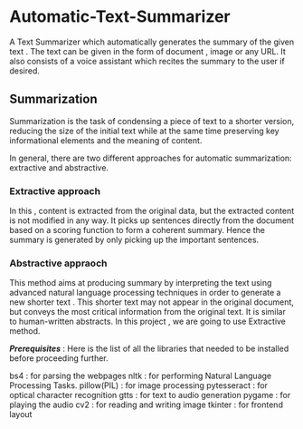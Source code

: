# Automatic-Text-Summarizer
A Text Summarizer which automatically generates the summary of the given text . The text can be given in the form of document , image or any URL. It also consists of a voice assistant which recites the summary to the user if desired.
## Summarization
Summarization is the task of condensing a piece of text to a shorter version, reducing the size of the initial text while at the same time preserving key informational elements and the meaning of content. 

In general, there are two different approaches for automatic summarization: extractive and abstractive.

### Extractive approach 
In this , content is extracted from the original data, but the extracted content is not modified in any way. It picks up sentences directly from the document based on a scoring function to form a coherent summary. Hence the summary is generated by only picking up the important sentences.
### Abstractive appraoch 
This method aims at producing summary by interpreting the text using advanced natural language processing techniques in order to generate a new shorter text . This shorter text may not appear in the original document, but conveys the most critical information from the original text. It is similar to human-written abstracts.
In this project , we are going to use Extractive method.

***Prerequisites*** : Here is the list of all the libraries that needed to be installed before proceeding further.

bs4 : for parsing the webpages
nltk : for performing Natural Language Processing Tasks.
pillow(PIL) : for image processing
pytesseract : for optical character recognition
gtts : for text to audio generation
pygame : for playing the audio
cv2 : for reading and writing image
tkinter : for frontend layout
